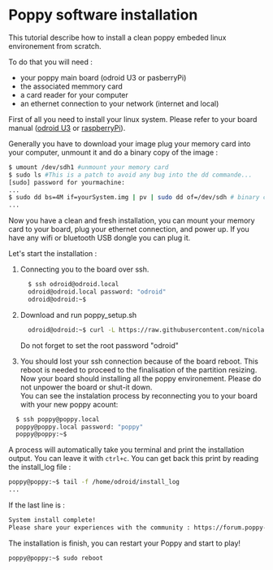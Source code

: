 Poppy software installation
===========================

This tutorial describe how to install a clean poppy embeded linux environement from scratch.

To do that you will need :

 - your poppy main board (odroid U3 or pasberryPi)
 - the associated memmory card
 - a card reader for your computer
 - an ethernet connection to your network (internet and local)


First of all you need to install your linux system. Please refer to your board manual ([odroid U3](http://com.odroid.com/sigong/nf_file_board/nfile_board_view.php?keyword=&tag=ODROID-U3&bid=243) or [raspberryPi](http://www.raspberrypi.org/downloads/)).

Generally you have to download your image plug your memory card into your computer, unmount it and do a binary copy of the image :
 ```bash
$ umount /dev/sdh1 #unmount your memory card
$ sudo ls #This is a patch to avoid any bug into the dd commande...
[sudo] password for yourmachine:
...
$ sudo dd bs=4M if=yourSystem.img | pv | sudo dd of=/dev/sdh # binary copy with progress bar.
...
 ```

Now you have a clean and fresh installation, you can mount your memory card to your board, plug your ethernet connection, and power up.
If you have any wifi or bluetooth USB dongle you can plug it.

Let's start the installation :

 1. Connecting you to the board over ssh.
    ```bash
      $ ssh odroid@odroid.local
      odroid@odroid.local password: "odroid"
      odroid@odroid:~$
    ```

 2. Download and run poppy_setup.sh
    ```bash
      odroid@odroid:~$ curl -L https://raw.githubusercontent.com/nicolas-rabault/poppy_install/master/poppy_setup.sh | sudo bash
    ```
    Do not forget to set the root password "odroid"

 3. You should lost your ssh connection because of the board reboot. This reboot is needed to proceed to the finalisation of the partition resizing. Now your board should installing all the poppy environement. Please do not unpower the board or shut-it down.  
 You can see the instalation process by reconnecting you to your board with your new poppy acount:
```bash
  $ ssh poppy@poppy.local
  poppy@poppy.local password: "poppy"
  poppy@poppy:~$
```
  A process will automatically take you terminal and print the installation output. You can leave it with `ctrl+c`. You can get back this print by reading the install_log file :
```bash
poppy@poppy:~$ tail -f /home/odroid/install_log
...
```
If the last line is :
```bash
System install complete!
Please share your experiences with the community : https://forum.poppy-project.org/
```
The installation is finish, you can restart your Poppy and start to play!
```bash
poppy@poppy:~$ sudo reboot
```
